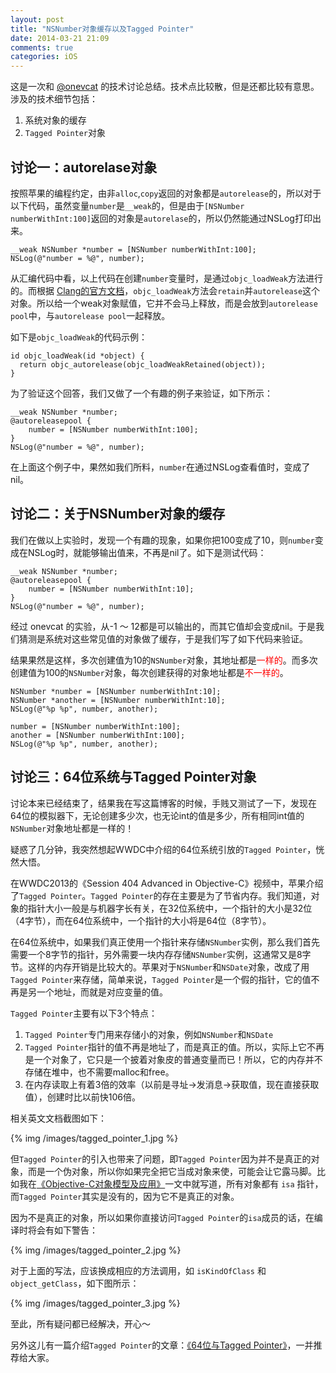 ```yaml
---
layout: post
title: "NSNumber对象缓存以及Tagged Pointer"
date: 2014-03-21 21:09
comments: true
categories: iOS
---
```


这是一次和 [@onevcat](http://onevcat.com/) 的技术讨论总结。技术点比较散，但是还都比较有意思。涉及的技术细节包括：

 1. 系统对象的缓存
 1. `Tagged Pointer`对象

## 讨论一：autorelase对象

按照苹果的编程约定，由非`alloc`,`copy`返回的对象都是`autorelease`的，所以对于以下代码，虽然变量`number`是`__weak`的，但是由于`[NSNumber numberWithInt:100]`返回的对象是`autorelase`的，所以仍然能通过NSLog打印出来。

``` objc
__weak NSNumber *number = [NSNumber numberWithInt:100];
NSLog(@"number = %@", number);

```

从汇编代码中看，以上代码在创建`number`变量时，是通过`objc_loadWeak`方法进行的。而根据 [Clang的官方文档](http://clang.llvm.org/docs/AutomaticReferenceCounting.html#arc-runtime-objc-loadweak)，`objc_loadWeak`方法会`retain`并`autorelease`这个对象。所以给一个weak对象赋值，它并不会马上释放，而是会放到`autorelease pool`中，与`autorelease pool`一起释放。

如下是`objc_loadWeak`的代码示例：

``` objc
id objc_loadWeak(id *object) {
  return objc_autorelease(objc_loadWeakRetained(object));
}
```

为了验证这个回答，我们又做了一个有趣的例子来验证，如下所示：

``` objc
__weak NSNumber *number;
@autoreleasepool {
	number = [NSNumber numberWithInt:100];
}
NSLog(@"number = %@", number);
```

在上面这个例子中，果然如我们所料，`number`在通过NSLog查看值时，变成了nil。


## 讨论二：关于NSNumber对象的缓存

我们在做以上实验时，发现一个有趣的现象，如果你把100变成了10，则`number`变成在NSLog时，就能够输出值来，不再是nil了。如下是测试代码：

``` objc
__weak NSNumber *number;
@autoreleasepool {
	number = [NSNumber numberWithInt:10];
}
NSLog(@"number = %@", number);
```

经过 onevcat 的实验，从-1 ～ 12都是可以输出的，而其它值却会变成nil。于是我们猜测是系统对这些常见值的对象做了缓存，于是我们写了如下代码来验证。

结果果然是这样，多次创建值为10的`NSNumber`对象，其地址都是<font color=red>一样的</font>。而多次创建值为100的`NSNumber`对象，每次创建获得的对象地址都是<font color=red>不一样的</font>。

``` objc
NSNumber *number = [NSNumber numberWithInt:10];
NSNumber *another = [NSNumber numberWithInt:10];
NSLog(@"%p %p", number, another);

number = [NSNumber numberWithInt:100];
another = [NSNumber numberWithInt:100];
NSLog(@"%p %p", number, another);
```

## 讨论三：64位系统与Tagged Pointer对象

讨论本来已经结束了，结果我在写这篇博客的时候，手贱又测试了一下，发现在64位的模拟器下，无论创建多少次，也无论int的值是多少，所有相同int值的`NSNumber`对象地址都是一样的！

疑惑了几分钟，我突然想起WWDC中介绍的64位系统引放的`Tagged Pointer`，恍然大悟。

在WWDC2013的《Session 404 Advanced in Objective-C》视频中，苹果介绍了`Tagged Pointer`。`Tagged Pointer`的存在主要是为了节省内存。我们知道，对象的指针大小一般是与机器字长有关，在32位系统中，一个指针的大小是32位（4字节），而在64位系统中，一个指针的大小将是64位（8字节）。

在64位系统中，如果我们真正使用一个指针来存储`NSNumber`实例，那么我们首先需要一个8字节的指针，另外需要一块内存存储`NSNumber`实例，这通常又是8字节。这样的内存开销是比较大的。苹果对于`NSNumber`和`NSDate`对象，改成了用`Tagged Pointer`来存储，简单来说，`Tagged Pointer`是一个假的指针，它的值不再是另一个地址，而就是对应变量的值。

`Tagged Pointer`主要有以下3个特点：

 1. `Tagged Pointer`专门用来存储小的对象，例如`NSNumber`和`NSDate`
 1. `Tagged Pointer`指针的值不再是地址了，而是真正的值。所以，实际上它不再是一个对象了，它只是一个披着对象皮的普通变量而已！所以，它的内存并不存储在堆中，也不需要malloc和free。
 1. 在内存读取上有着3倍的效率（以前是寻址->发消息->获取值，现在直接获取值），创建时比以前快106倍。
 
 相关英文文档截图如下：
 
 {% img /images/tagged_pointer_1.jpg %}


但`Tagged Pointer`的引入也带来了问题，即`Tagged Pointer`因为并不是真正的对象，而是一个伪对象，所以你如果完全把它当成对象来使，可能会让它露马脚。比如我在[《Objective-C对象模型及应用》](/2013/10/15/objective-c-object-model/)一文中就写道，所有对象都有 `isa` 指针，而`Tagged Pointer`其实是没有的，因为它不是真正的对象。

因为不是真正的对象，所以如果你直接访问`Tagged Pointer`的`isa`成员的话，在编译时将会有如下警告：

 {% img /images/tagged_pointer_2.jpg %}
 
对于上面的写法，应该换成相应的方法调用，如 `isKindOfClass` 和 `object_getClass`，如下图所示：

 {% img /images/tagged_pointer_3.jpg %}
 
 
至此，所有疑问都已经解决，开心～

另外这儿有一篇介绍`Tagged Pointer`的文章：[《64位与Tagged Pointer》](http://blog.xcodev.com/archives/tagged-pointer-and-64-bit/)，一并推荐给大家。





